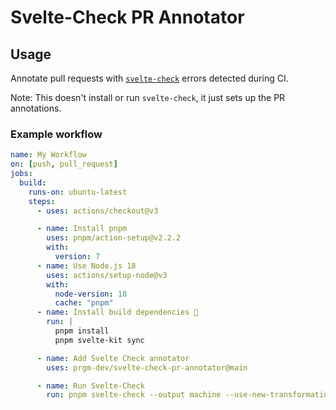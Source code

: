 # Svelte-Check PR Annotator

## Usage

Annotate pull requests with [`svelte-check`](https://github.com/sveltejs/language-tools/tree/master/packages/svelte-check) errors detected during CI.

Note: This doesn't install or run `svelte-check`, it just sets up the PR annotations.

### Example workflow

```yaml
name: My Workflow
on: [push, pull_request]
jobs:
  build:
    runs-on: ubuntu-latest
    steps:
      - uses: actions/checkout@v3

      - name: Install pnpm
        uses: pnpm/action-setup@v2.2.2
        with:
          version: 7
      - name: Use Node.js 18
        uses: actions/setup-node@v3
        with:
          node-version: 18
          cache: "pnpm"
      - name: Install build dependencies 🧰
        run: |
          pnpm install
          pnpm svelte-kit sync

      - name: Add Svelte Check annotator
        uses: prgm-dev/svelte-check-pr-annotator@main

      - name: Run Svelte-Check
        run: pnpm svelte-check --output machine --use-new-transformation true
```
